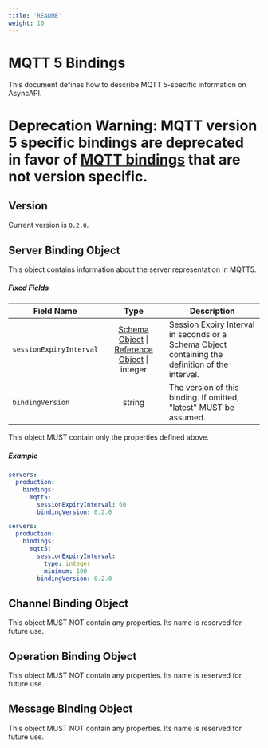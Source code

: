 ```yaml
---
title: 'README'
weight: 10
---
```


# MQTT 5 Bindings

This document defines how to describe MQTT 5-specific information on AsyncAPI.

# **Deprecation Warning**: MQTT version 5 specific bindings are deprecated in favor of [MQTT bindings](../mqtt/README.md) that are not version specific.

<a name="version"></a>

## Version

Current version is `0.2.0`.


<a name="server"></a>

## Server Binding Object

This object contains information about the server representation in MQTT5.

##### Fixed Fields

Field Name | Type | Description
---|:---:|---
<a name="serverBindingObjectSessionExpiryInterval"></a>`sessionExpiryInterval` | [Schema Object][schemaObject] \| [Reference Object](referenceObject) \| integer | Session Expiry Interval in seconds or a Schema Object containing the definition of the interval.
<a name="serverBindingObjectBindingVersion"></a>`bindingVersion` | string | The version of this binding. If omitted, "latest" MUST be assumed.

This object MUST contain only the properties defined above.

##### Example

```yaml
servers:
  production:
    bindings:
      mqtt5:
        sessionExpiryInterval: 60
        bindingVersion: 0.2.0
```
```yaml
servers:
  production:
    bindings:
      mqtt5:
        sessionExpiryInterval:
          type: integer
          minimum: 100
        bindingVersion: 0.2.0
```

<a name="channel"></a>

## Channel Binding Object

This object MUST NOT contain any properties. Its name is reserved for future use.



<a name="operation"></a>

## Operation Binding Object

This object MUST NOT contain any properties. Its name is reserved for future use.




<a name="message"></a>

## Message Binding Object

This object MUST NOT contain any properties. Its name is reserved for future use.

[schemaObject]: https://github.com/asyncapi/spec/blob/master/spec/asyncapi.md#schemaObject
[referenceObject]: https://github.com/asyncapi/spec/blob/master/spec/asyncapi.md#referenceObject
